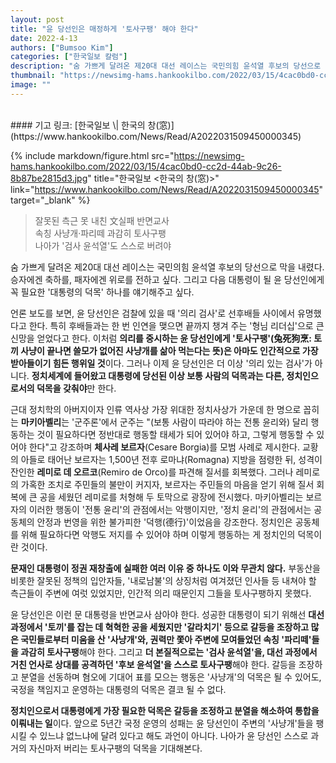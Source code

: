 ```yaml
---
layout: post
title: "윤 당선인은 매정하게 '토사구팽' 해야 한다"
date: 2022-4-13
authors: ["Bumsoo Kim"]
categories: ["한국일보 칼럼"]
description: "숨 가쁘게 달려온 제20대 대선 레이스는 국민의힘 윤석열 후보의 당선으로 막을 내렸다. 승자에겐 축하를, 패자에겐 위로를 전하고 싶다. 그리고 다음 대통령이 될 윤 당선인에게 꼭 필요한 '대통령의 덕목' 하나를 얘기해주고 싶다."
thumbnail: "https://newsimg-hams.hankookilbo.com/2022/03/15/4cac0bd0-cc2d-44ab-9c26-8b87be2815d3.jpg"
image: ""
---
```


<br>
#### 기고 링크: [한국일보 \| 한국의 창(窓)](https://www.hankookilbo.com/News/Read/A2022031509450000345)

{% include markdown/figure.html src="https://newsimg-hams.hankookilbo.com/2022/03/15/4cac0bd0-cc2d-44ab-9c26-8b87be2815d3.jpg" title="한국일보 <한국의 창(窓)>" link="https://www.hankookilbo.com/News/Read/A2022031509450000345" target="_blank" %}

> 잘못된 측근 못 내친 文실패 반면교사 <br> 속칭 사냥개·파리떼 과감히 토사구팽 <br> 나아가 '검사 윤석열'도 스스로 버려야

숨 가쁘게 달려온 제20대 대선 레이스는 국민의힘 윤석열 후보의 당선으로 막을 내렸다. 승자에겐 축하를, 패자에겐 위로를 전하고 싶다. 그리고 다음 대통령이 될 윤 당선인에게 꼭 필요한 '대통령의 덕목' 하나를 얘기해주고 싶다.

언론 보도를 보면, 윤 당선인은 검찰에 있을 때 '의리 검사'로 선후배들 사이에서 유명했다고 한다. 특히 후배들과는 한 번 인연을 맺으면 끝까지 챙겨 주는 '형님 리더십'으로 큰 신망을 얻었다고 한다. 이처럼 <b>의리를 중시하는 윤 당선인에게 '토사구팽'(兔死狗烹: 토끼 사냥이 끝나면 쓸모가 없어진 사냥개를 삶아 먹는다는 뜻)은 아마도 인간적으로 가장 받아들이기 힘든 행위일 것</b>이다. 그러나 이제 윤 당선인은 더 이상 '의리 있는 검사'가 아니다. <b>정치세계에 들어왔고 대통령에 당선된 이상 보통 사람의 덕목과는 다른, 정치인으로서의 덕목을 갖춰야</b>만 한다.

근대 정치학의 아버지이자 인류 역사상 가장 위대한 정치사상가 가운데 한 명으로 꼽히는 <b>마키아벨리</b>는 '군주론'에서 군주는 "(보통 사람이 따라야 하는 전통 윤리와) 달리 행동하는 것이 필요하다면 정반대로 행동할 태세가 되어 있어야 하고, 그렇게 행동할 수 있어야 한다"고 강조하며 <b>체사레 보르자</b>(Cesare Borgia)를 모범 사례로 제시한다. 교황의 아들로 태어난 보르자는 1,500년 전후 로마냐(Romagna) 지방을 점령한 뒤, 성격이 잔인한 <b>레미로 데 오르코</b>(Remiro de Orco)를 파견해 질서를 회복했다. 그러나 레미로의 가혹한 조치로 주민들의 불만이 커지자, 보르자는 주민들의 마음을 얻기 위해 질서 회복에 큰 공을 세웠던 레미로를 처형해 두 토막으로 광장에 전시했다. 마키아벨리는 보르자의 이러한 행동이 '전통 윤리'의 관점에서는 악행이지만, '정치 윤리'의 관점에서는 공동체의 안정과 번영을 위한 불가피한 '덕행(德行)'이었음을 강조한다. 정치인은 공동체를 위해 필요하다면 악행도 저지를 수 있어야 하며 이렇게 행동하는 게 정치인의 덕목이란 것이다.

<b>문재인 대통령이 정권 재창출에 실패한 여러 이유 중 하나도 이와 무관치 않다.</b> 부동산을 비롯한 잘못된 정책의 입안자들, '내로남불'의 상징처럼 여겨졌던 인사들 등 내쳐야 할 측근들이 주변에 여럿 있었지만, 인간적 의리 때문인지 그들을 토사구팽하지 못했다.

윤 당선인은 이런 문 대통령을 반면교사 삼아야 한다. 성공한 대통령이 되기 위해선 <b>대선과정에서 '토끼'를 잡는 데 혁혁한 공을 세웠지만 '갈라치기' 등으로 갈등을 조장하고 많은 국민들로부터 미움을 산 '사냥개'와, 권력만 쫓아 주변에 모여들었던 속칭 '파리떼'들을 과감히 토사구팽</b>해야 한다. 그리고 <b>더 본질적으로는 '검사 윤석열'을, 대선 과정에서 거친 언사로 상대를 공격하던 '후보 윤석열'을 스스로 토사구팽</b>해야 한다. 갈등을 조장하고 분열을 선동하며 혐오에 기대어 표를 모으는 행동은 '사냥개'의 덕목은 될 수 있어도, 국정을 책임지고 운영하는 대통령의 덕목은 결코 될 수 없다.

<b>정치인으로서 대통령에게 가장 필요한 덕목은 갈등을 조정하고 분열을 해소하여 통합을 이뤄내는 일</b>이다. 앞으로 5년간 국정 운영의 성패는 윤 당선인이 주변의 '사냥개'들을 팽 시킬 수 있느냐 없느냐에 달려 있다고 해도 과언이 아니다. 나아가 윤 당선인 스스로 과거의 자신마저 버리는 토사구팽의 덕목을 기대해본다.

<br>
